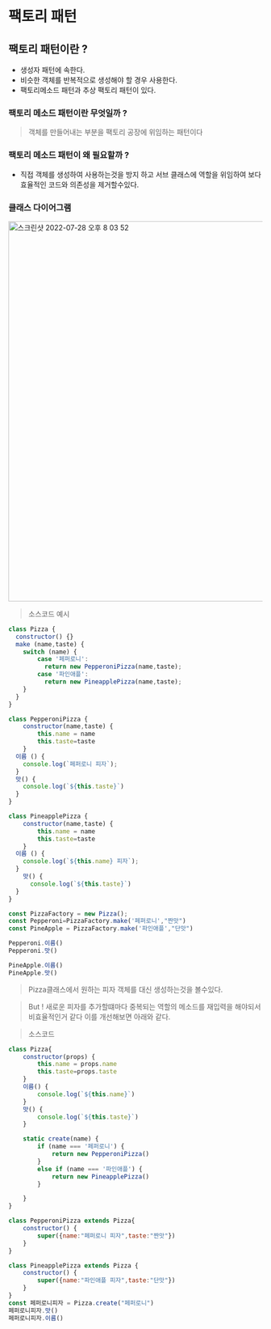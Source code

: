 # 팩토리 패턴

## 팩토리 패턴이란 ?
- 생성자 패턴에 속한다.
- 비슷한 객체를 반복적으로 생성해야 할 경우 사용한다.
- 팩토리메소드 패턴과 추상 팩토리 패턴이 있다.


### 팩토리 메소드 패턴이란 무엇일까 ?
> 객체를 만들어내는 부분을 팩토리 공장에 위임하는 패턴이다

### 팩토리 메소드 패턴이 왜 필요할까 ?
- 직접 객체를 생성하여 사용하는것을 방지 하고 서브 클래스에 역할을 위임하여 보다 효율적인 코드와 의존성을 제거할수있다. 

### 클래스 다이어그램
<img width="752" alt="스크린샷 2022-07-28 오후 8 03 52" src="https://user-images.githubusercontent.com/100929485/181554758-7e5bfb20-cf04-4924-8fa6-d9902e823b02.png">

> 소스코드 예시
~~~ js
class Pizza {
  constructor() {}
  make (name,taste) {
    switch (name) {
        case '페퍼로니':
          return new PepperoniPizza(name,taste);
        case '파인애플':
          return new PineapplePizza(name,taste);
    }
  }
}

class PepperoniPizza {
    constructor(name,taste) {
        this.name = name
        this.taste=taste
    } 
  이름 () {
    console.log(`페퍼로니 피자`);
  }
  맛() {
    console.log(`${this.taste}`)
  }
}

class PineapplePizza {
    constructor(name,taste) {
        this.name = name
        this.taste=taste
    }
  이름 () {
    console.log(`${this.name} 피자`);
  }
    맛() {
      console.log(`${this.taste}`)
  }
}

const PizzaFactory = new Pizza();
const Pepperoni=PizzaFactory.make('페퍼로니',"짠맛")
const PineApple = PizzaFactory.make('파인애플',"단맛")

Pepperoni.이름()
Pepperoni.맛()

PineApple.이름()
PineApple.맛()
~~~
> Pizza클래스에서 원하는 피자 객체를 대신 생성하는것을 볼수있다. 

> But ! 새로운 피자를 추가할떄마다 중복되는 역할의 메소드를 재입력을 해야되서 비효율적인거 같다 이를 개선해보면 아래와 같다.

> 소스코드 
~~~ js
class Pizza{
    constructor(props) {
        this.name = props.name
        this.taste=props.taste
    }
    이름() {
        console.log(`${this.name}`)
    }
    맛() {
        console.log(`${this.taste}`)
    }

    static create(name) {
        if (name === '페퍼로니') {
            return new PepperoniPizza()
        }
        else if (name === '파인애플') {
            return new PineapplePizza()
        }

    }
}

class PepperoniPizza extends Pizza{
    constructor() {
        super({name:"페퍼로니 피자",taste:"짠맛"})
    } 
}

class PineapplePizza extends Pizza {
    constructor() {
        super({name:"파인애플 피자",taste:"단맛"})
    }
}
const 페퍼로니피자 = Pizza.create("페퍼로니")
페퍼로니피자.맛()
페퍼로니피자.이름()

~~~

